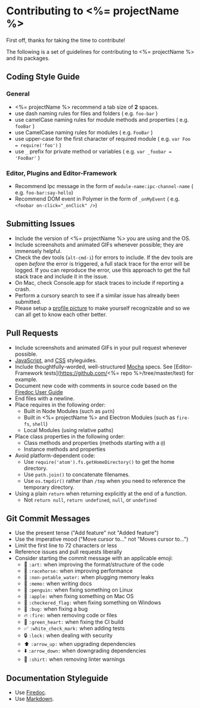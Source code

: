 # Contributing to <%= projectName %>

First off, thanks for taking the time to contribute!

The following is a set of guidelines for contributing to <%= projectName %> and its packages.

## Coding Style Guide

### General

- <%= projectName %> recommend a tab size of **2** spaces.
- use dash naming rules for files and folders ( e.g. `foo-bar` )
- use camelCase naming rules for module methods and properties ( e.g. `fooBar` )
- use CamelCase naming rules for modules ( e.g. `FooBar` )
- use upper-case for the first character of required module ( e.g. `var Foo = require('foo')` )
- use `_` prefix for private method or variables ( e.g. `var _foobar = 'FooBar'` )

### Editor, Plugins and Editor-Framework

- Recommend Ipc message in the form of `module-name:ipc-channel-name` ( e.g. `foo-bar:say-hello`)
- Recommend DOM event in Polymer in the form of `_onMyEvent` ( e.g. `<foobar on-click="_onClick" />`)

## Submitting Issues

* Include the version of <%= projectName %> you are using and the OS.
* Include screenshots and animated GIFs whenever possible; they are immensely
  helpful.
* Check the dev tools (`alt-cmd-i`) for errors to include. If the dev tools
  are open _before_ the error is triggered, a full stack trace for the error
  will be logged. If you can reproduce the error, use this approach to get the
  full stack trace and include it in the issue.
* On Mac, check Console.app for stack traces to include if reporting a crash.
* Perform a cursory search to see if a similar issue has already been submitted.
* Please setup a [profile picture](https://help.github.com/articles/how-do-i-set-up-my-profile-picture)
  to make yourself recognizable and so we can all get to know each other better.

## Pull Requests

* Include screenshots and animated GIFs in your pull request whenever possible.
* [JavaScript](https://github.com/styleguide/javascript), and [CSS](https://github.com/styleguide/css) styleguides.
* Include thoughtfully-worded, well-structured [Mocha](mochajs.org) specs. See [Editor-Framework tests](https://github.com/<%= repo %>/tree/master/test) for example.
* Document new code with comments in source code based on the [Firedoc User Guide](https://github.com/fireball-x/firedoc/blob/master/GUIDE.md)
* End files with a newline.
* Place requires in the following order:
    * Built in Node Modules (such as `path`)
    * Built in <%= projectName %> and Electron Modules (such as `fire-fs`, `shell`)
    * Local Modules (using relative paths)
* Place class properties in the following order:
    * Class methods and properties (methods starting with a `@`)
    * Instance methods and properties
* Avoid platform-dependent code:
    * Use `require('atom').fs.getHomeDirectory()` to get the home directory.
    * Use `path.join()` to concatenate filenames.
    * Use `os.tmpdir()` rather than `/tmp` when you need to reference the
      temporary directory.
* Using a plain `return` when returning explicitly at the end of a function.
    * Not `return null`, `return undefined`, `null`, or `undefined`

## Git Commit Messages

* Use the present tense ("Add feature" not "Added feature")
* Use the imperative mood ("Move cursor to..." not "Moves cursor to...")
* Limit the first line to 72 characters or less
* Reference issues and pull requests liberally
* Consider starting the commit message with an applicable emoji:
    * :art: `:art:` when improving the format/structure of the code
    * :racehorse: `:racehorse:` when improving performance
    * :non-potable_water: `:non-potable_water:` when plugging memory leaks
    * :memo: `:memo:` when writing docs
    * :penguin: `:penguin:` when fixing something on Linux
    * :apple: `:apple:` when fixing something on Mac OS
    * :checkered_flag: `:checkered_flag:` when fixing something on Windows
    * :bug: `:bug:` when fixing a bug
    * :fire: `:fire:` when removing code or files
    * :green_heart: `:green_heart:` when fixing the CI build
    * :white_check_mark: `:white_check_mark:` when adding tests
    * :lock: `:lock:` when dealing with security
    * :arrow_up: `:arrow_up:` when upgrading dependencies
    * :arrow_down: `:arrow_down:` when downgrading dependencies
    * :shirt: `:shirt:` when removing linter warnings


## Documentation Styleguide

* Use [Firedoc](https://github.com/fireball-x/firedoc).
* Use [Markdown](https://daringfireball.net/projects/markdown).

